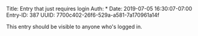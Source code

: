 Title: Entry that just requires login
Auth: *
Date: 2019-07-05 16:30:07-07:00
Entry-ID: 387
UUID: 7700c402-26f6-529a-a581-7a170961a14f

This entry should be visible to anyone who's logged in.
